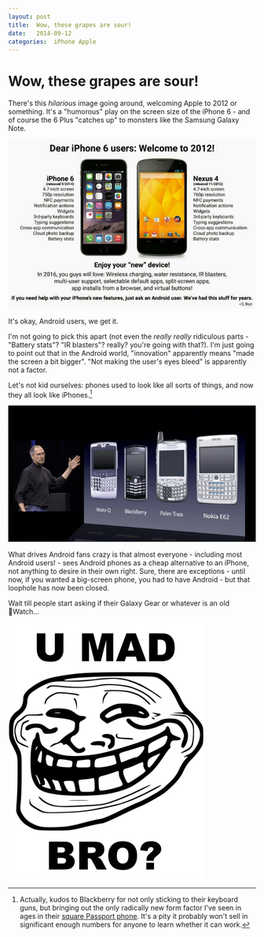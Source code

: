 ```yaml
---
layout: post
title:  Wow, these grapes are sour! 
date:   2014-09-12 
categories:  iPhone Apple 
---
```


# Wow, these grapes are sour!


There's this *hilarious* image going around, welcoming Apple to 2012 or something. It's a "humorous" play on the screen size of the iPhone 6 - and of course the 6 Plus "catches up" to monsters like the Samsung Galaxy Note.

![](/images/unknown_filename.498.jpeg)

It's okay, Android users, we get it.

I'm not going to pick this apart (not even the *really really* ridiculous parts - "Battery stats"? "IR blasters"? really? you're going with that?). I'm just going to point out that in the Android world, "innovation" apparently means "made the screen a bit bigger". "Not making the user's eyes bleed" is apparently not a factor.

Let's not kid ourselves: phones used to look like all sorts of things, and now they all look like iPhones.[^1]

![](/images/unknown_filename.497.jpeg)

What drives Android fans crazy is that almost everyone - including most Android users! - sees Android phones as a cheap alternative to an iPhone, not anything to desire in their own right. Sure, there are exceptions - until now, if you wanted a big-screen phone, you had to have Android - but that loophole has now been closed.

Wait till people start asking if their Galaxy Gear or whatever is an old Watch…

![|400x522](/images/130630.png) 

[^1]: Actually, kudos to Blackberry for not only sticking to their keyboard guns, but bringing out the only radically new form factor I've seen in ages in their [square Passport phone](http://mashable.com/2014/07/08/blackberrys-new-phone-is-ugly-but-it-works-well/ "BlackBerry: Here's Why We Built a Square Phone" ). It's a pity it probably won't sell in significant enough numbers for anyone to learn whether it can work.

                             
